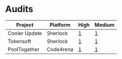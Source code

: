 # Audits

| Project | Platform | High | Medium |
| --- | --- | --- | --- |
| Cooler Update | Sherlock | [1](https://github.com/sherlock-audit/2023-08-cooler-judging/issues/218) | [1](https://github.com/sherlock-audit/2023-08-cooler-judging/issues/235) |
| Tokensoft | Sherlock | [1](https://github.com/sherlock-audit/2023-06-tokensoft-judging/issues/192) | [1](https://github.com/sherlock-audit/2023-06-tokensoft-judging/issues/166) |
| PoolTogether | Code4rena | [1](https://github.com/code-423n4/2023-07-pooltogether-findings/issues/329) | [1](https://github.com/code-423n4/2023-07-pooltogether-findings/issues/458)|
